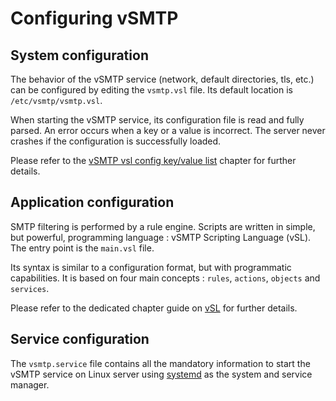 # Configuring vSMTP

## System configuration

The behavior of the vSMTP service (network, default directories, tls, etc.) can be configured by editing the `vsmtp.vsl` file. Its default location is `/etc/vsmtp/vsmtp.vsl`.

When starting the vSMTP service, its configuration file is read and fully parsed. An error occurs when a key or a value is incorrect. The server never crashes if the configuration is successfully loaded.

Please refer to the [vSMTP vsl config key/value list](../reference/config-file.html) chapter for further details.

## Application configuration

SMTP filtering is performed by a rule engine. Scripts are written in simple, but powerful, programming language : vSMTP Scripting Language (vSL). The entry point is the `main.vsl` file.

Its syntax is similar to a configuration format, but with programmatic capabilities. It is based on four main concepts : `rules`, `actions`, `objects` and `services`.

Please refer to the dedicated chapter guide on [vSL](../reference/vSL/vsl.md) for further details.

## Service configuration

The `vsmtp.service` file contains all the mandatory information to start the vSMTP service on Linux server using [systemd] as the system and service manager.

[systemd]: https://freedesktop.org/wiki/Software/systemd/
